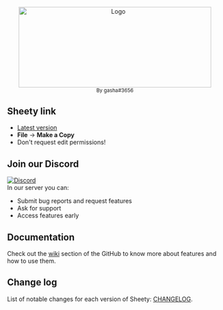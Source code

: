 <p align="center">
  
  <p align="center">
    <img src="https://i.imgur.com/Dlaubpx.png" alt="Logo" width="450" height="187.5">
  <br>
      <sub align="center">By gasha#3656</sub>
  </p>

  
## Sheety link
- [Latest version][sheety]
- <b>File</b> → <b>Make a Copy</b>
- Don't request edit permissions!

## Join our Discord
[![Discord](https://user-images.githubusercontent.com/5113962/116616080-e2a0ee80-a944-11eb-8c1f-b838233b29d5.png)][discord]
<br>
In our server you can:
- Submit bug reports and request features
- Ask for support
- Access features early

## Documentation
Check out the [wiki](https://github.com/gaasha/sheety/wiki) section of the GitHub to know more about features and how to use them.

## Change log
List of notable changes for each version of Sheety: [CHANGELOG](CHANGELOG.md).

[discord]: https://discord.gg/8WG7bR58QE
[sheety]: https://docs.google.com/spreadsheets/d/1NxH1wT9pg_UXUzhGCuM7OLRJMFCsVl3rrQracxQ_sec
